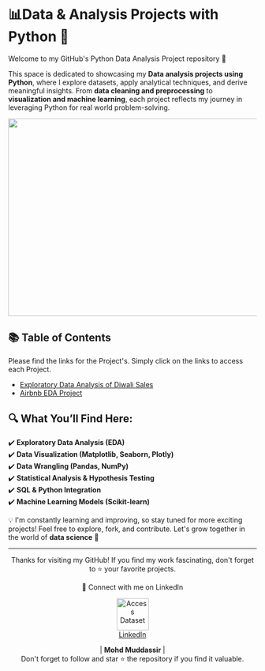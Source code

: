 # 📊Data & Analysis Projects with Python 🚀  

Welcome to my GitHub's Python Data Analysis Project repository 🎉  

This space is dedicated to showcasing my **Data analysis projects using Python**, where I explore datasets, apply analytical techniques, and derive meaningful insights. From **data cleaning and preprocessing** to **visualization and machine learning**, each project reflects my journey in leveraging Python for real world problem-solving.  

<div align="center">
    <img src="https://media.geeksforgeeks.org/wp-content/uploads/20230510174745/Data-Analysis-with-Python.webp" width="900px" height="400px">
</div> 

## 📚 Table of Contents

Please find the links for the Project's. Simply click on the links to access each Project.
- [Exploratory Data Analysis of  Diwali Sales](https://github.com/mohd-muddassir99/Python-Data-Analysis-Projects/tree/a26fda6a84fb61b85e4ad58ddb2d649890858659/Exploratory%20Data%20Analysis%20of%20%20Diwali%20Sales)
- [Airbnb EDA Project](https://github.com/mohd-muddassir99/Python-Data-Analysis-Projects/tree/a26fda6a84fb61b85e4ad58ddb2d649890858659/Airbnb%20EDA%20Project)

## 🔍 What You’ll Find Here:  
✔️ **Exploratory Data Analysis (EDA)**  
✔️ **Data Visualization (Matplotlib, Seaborn, Plotly)**  
✔️ **Data Wrangling (Pandas, NumPy)**  
✔️ **Statistical Analysis & Hypothesis Testing**  
✔️ **SQL & Python Integration**  
✔️ **Machine Learning Models (Scikit-learn)**  


💡 I'm constantly learning and improving, so stay tuned for more exciting projects! Feel free to explore, fork, and contribute. Let's grow together in the world of **data science** 🚀  
 
 --- 
 
<div align="center">
<p align="center">
    Thanks for visiting my GitHub! If you find my work fascinating, don't forget to ⭐️ your favorite projects. 
    
🔗 Connect with me on LinkedIn 
 
  <p align="center">
    <a href="https://www.linkedin.com/in/mohd-muddassir99/">
        <img src="https://upload.wikimedia.org/wikipedia/commons/thumb/c/ca/LinkedIn_logo_initials.png/640px-LinkedIn_logo_initials.png" width="65px" alt="Access Dataset"><br>
        LinkedIn
    </a>

   | **Mohd Muddassir** | </a> <br>
Don't forget to follow and star ⭐ the repository if you find it valuable.
</div>
